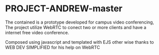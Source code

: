 # PROJECT-ANDREW-master

The contained is a prototype developed for campus video conferencing, The project utilize WebRTC to conect two or more clients and have a internet free video conference.

Composed using javascript and templated with EJS other wise thanks to WEB DEV SIMPLIFIED for his help on WebRTC
